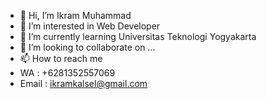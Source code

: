 - 👋 Hi, I’m Ikram Muhammad
- 👀 I’m interested in Web Developer
- 🌱 I’m currently learning Universitas Teknologi Yogyakarta
- 💞️ I’m looking to collaborate on ...
- 📫 How to reach me
- WA     : +6281352557069
- Email  : ikramkalsel@gmail.com

<!---
Ikrammm1/Ikrammm1 is a ✨ special ✨ repository because its `README.md` (this file) appears on your GitHub profile.
You can click the Preview link to take a look at your changes.
--->
